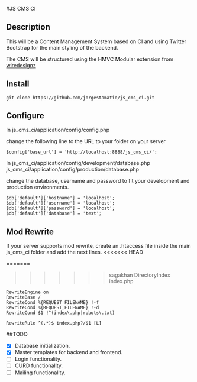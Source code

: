 #JS CMS CI

## Description
This will be a Content Management System based on CI and using Twitter Bootstrap for the main styling of the backend.

The CMS will be structured using the HMVC Modular extension from [wiredesignz](https://bitbucket.org/wiredesignz/codeigniter-modular-extensions-hmvc)

## Install

    git clone https://github.com/jorgestamatio/js_cms_ci.git

## Configure

In 
    js_cms_ci/application/config/config.php 

change the following line to the URL to your folder on your server

    $config['base_url'] = 'http://localhost:8888/js_cms_ci/';

In 
    js_cms_ci/application/config/development/database.php
    js_cms_ci/application/config/production/database.php

change the database, username and password to fit your development and production environments.

    $db['default']['hostname'] = 'localhost';
    $db['default']['username'] = 'localhost';
    $db['default']['password'] = 'localhost';
    $db['default']['database'] = 'test';

## Mod Rewrite
If your server supports mod rewrite, create an .htaccess file inside the main js_cms_ci folder and add the next lines.
<<<<<<< HEAD

=======
    
>>>>>>> sagakhan
    DirectoryIndex index.php

    RewriteEngine on
    RewriteBase /
    RewriteCond %{REQUEST_FILENAME} !-f
    RewriteCond %{REQUEST_FILENAME} !-d
    RewriteCond $1 !^(index\.php|robots\.txt)

    RewriteRule ^(.*)$ index.php?/$1 [L]

##TODO

- [x] Database initialization.
- [x] Master templates for backend and frontend.
- [ ] Login functionality.
- [ ] CURD functionality.
- [ ] Mailing functionality.
